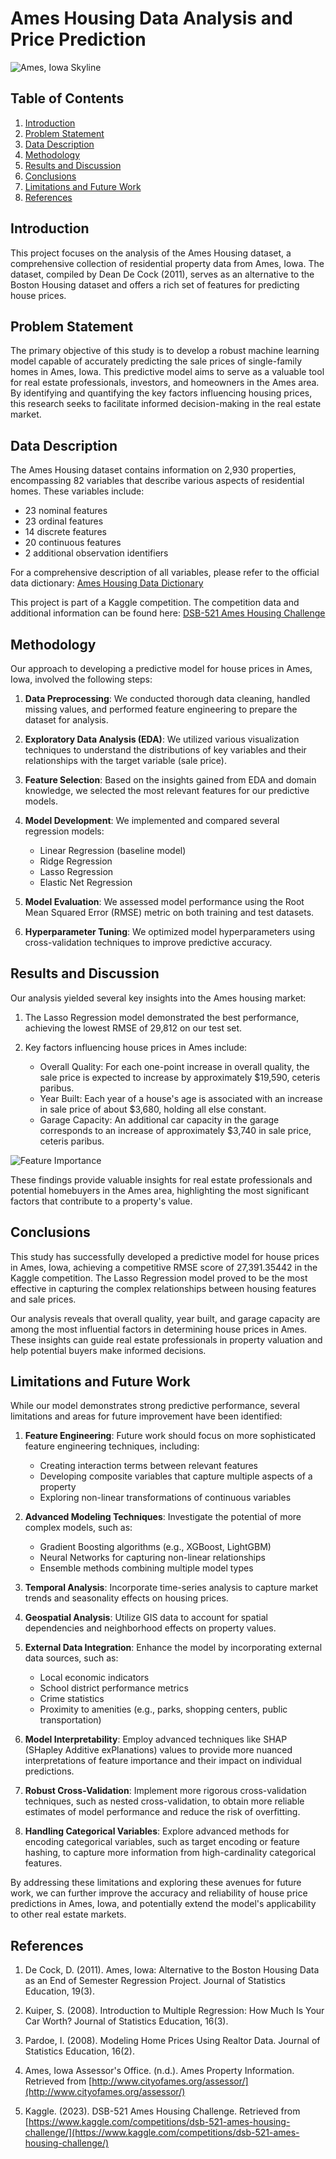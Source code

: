 # Ames Housing Data Analysis and Price Prediction

![Ames, Iowa Skyline](https://media.giphy.com/media/3o7TKsRSpVPkgNcwww/giphy.gif)

## Table of Contents
1. [Introduction](#introduction)
2. [Problem Statement](#problem-statement)
3. [Data Description](#data-description)
4. [Methodology](#methodology)
5. [Results and Discussion](#results-and-discussion)
6. [Conclusions](#conclusions)
7. [Limitations and Future Work](#limitations-and-future-work)
8. [References](#references)

## Introduction

This project focuses on the analysis of the Ames Housing dataset, a comprehensive collection of residential property data from Ames, Iowa. The dataset, compiled by Dean De Cock (2011), serves as an alternative to the Boston Housing dataset and offers a rich set of features for predicting house prices.

## Problem Statement

The primary objective of this study is to develop a robust machine learning model capable of accurately predicting the sale prices of single-family homes in Ames, Iowa. This predictive model aims to serve as a valuable tool for real estate professionals, investors, and homeowners in the Ames area. By identifying and quantifying the key factors influencing housing prices, this research seeks to facilitate informed decision-making in the real estate market.

## Data Description

The Ames Housing dataset contains information on 2,930 properties, encompassing 82 variables that describe various aspects of residential homes. These variables include:

- 23 nominal features
- 23 ordinal features
- 14 discrete features
- 20 continuous features
- 2 additional observation identifiers

For a comprehensive description of all variables, please refer to the official data dictionary:
[Ames Housing Data Dictionary](https://jse.amstat.org/v19n3/decock/DataDocumentation.txt)

This project is part of a Kaggle competition. The competition data and additional information can be found here:
[DSB-521 Ames Housing Challenge](https://www.kaggle.com/competitions/dsb-521-ames-housing-challenge/data)

## Methodology

Our approach to developing a predictive model for house prices in Ames, Iowa, involved the following steps:

1. **Data Preprocessing**: We conducted thorough data cleaning, handled missing values, and performed feature engineering to prepare the dataset for analysis.

2. **Exploratory Data Analysis (EDA)**: We utilized various visualization techniques to understand the distributions of key variables and their relationships with the target variable (sale price).

3. **Feature Selection**: Based on the insights gained from EDA and domain knowledge, we selected the most relevant features for our predictive models.

4. **Model Development**: We implemented and compared several regression models:
   - Linear Regression (baseline model)
   - Ridge Regression
   - Lasso Regression
   - Elastic Net Regression

5. **Model Evaluation**: We assessed model performance using the Root Mean Squared Error (RMSE) metric on both training and test datasets.

6. **Hyperparameter Tuning**: We optimized model hyperparameters using cross-validation techniques to improve predictive accuracy.

## Results and Discussion

Our analysis yielded several key insights into the Ames housing market:

1. The Lasso Regression model demonstrated the best performance, achieving the lowest RMSE of 29,812 on our test set.

2. Key factors influencing house prices in Ames include:
   - Overall Quality: For each one-point increase in overall quality, the sale price is expected to increase by approximately $19,590, ceteris paribus.
   - Year Built: Each year of a house's age is associated with an increase in sale price of about $3,680, holding all else constant.
   - Garage Capacity: An additional car capacity in the garage corresponds to an increase of approximately $3,740 in sale price, ceteris paribus.

![Feature Importance](https://media.giphy.com/media/3o7btNjO2jyPfVUZ9u/giphy.gif)

These findings provide valuable insights for real estate professionals and potential homebuyers in the Ames area, highlighting the most significant factors that contribute to a property's value.

## Conclusions

This study has successfully developed a predictive model for house prices in Ames, Iowa, achieving a competitive RMSE score of 27,391.35442 in the Kaggle competition. The Lasso Regression model proved to be the most effective in capturing the complex relationships between housing features and sale prices.

Our analysis reveals that overall quality, year built, and garage capacity are among the most influential factors in determining house prices in Ames. These insights can guide real estate professionals in property valuation and help potential buyers make informed decisions.

## Limitations and Future Work

While our model demonstrates strong predictive performance, several limitations and areas for future improvement have been identified:

1. **Feature Engineering**: Future work should focus on more sophisticated feature engineering techniques, including:
   - Creating interaction terms between relevant features
   - Developing composite variables that capture multiple aspects of a property
   - Exploring non-linear transformations of continuous variables

2. **Advanced Modeling Techniques**: Investigate the potential of more complex models, such as:
   - Gradient Boosting algorithms (e.g., XGBoost, LightGBM)
   - Neural Networks for capturing non-linear relationships
   - Ensemble methods combining multiple model types

3. **Temporal Analysis**: Incorporate time-series analysis to capture market trends and seasonality effects on housing prices.

4. **Geospatial Analysis**: Utilize GIS data to account for spatial dependencies and neighborhood effects on property values.

5. **External Data Integration**: Enhance the model by incorporating external data sources, such as:
   - Local economic indicators
   - School district performance metrics
   - Crime statistics
   - Proximity to amenities (e.g., parks, shopping centers, public transportation)

6. **Model Interpretability**: Employ advanced techniques like SHAP (SHapley Additive exPlanations) values to provide more nuanced interpretations of feature importance and their impact on individual predictions.

7. **Robust Cross-Validation**: Implement more rigorous cross-validation techniques, such as nested cross-validation, to obtain more reliable estimates of model performance and reduce the risk of overfitting.

8. **Handling Categorical Variables**: Explore advanced methods for encoding categorical variables, such as target encoding or feature hashing, to capture more information from high-cardinality categorical features.

By addressing these limitations and exploring these avenues for future work, we can further improve the accuracy and reliability of house price predictions in Ames, Iowa, and potentially extend the model's applicability to other real estate markets.

## References

1. De Cock, D. (2011). Ames, Iowa: Alternative to the Boston Housing Data as an End of Semester Regression Project. Journal of Statistics Education, 19(3).

2. Kuiper, S. (2008). Introduction to Multiple Regression: How Much Is Your Car Worth? Journal of Statistics Education, 16(3).

3. Pardoe, I. (2008). Modeling Home Prices Using Realtor Data. Journal of Statistics Education, 16(2).

4. Ames, Iowa Assessor's Office. (n.d.). Ames Property Information. Retrieved from [http://www.cityofames.org/assessor/](http://www.cityofames.org/assessor/)

5. Kaggle. (2023). DSB-521 Ames Housing Challenge. Retrieved from [https://www.kaggle.com/competitions/dsb-521-ames-housing-challenge/](https://www.kaggle.com/competitions/dsb-521-ames-housing-challenge/)

